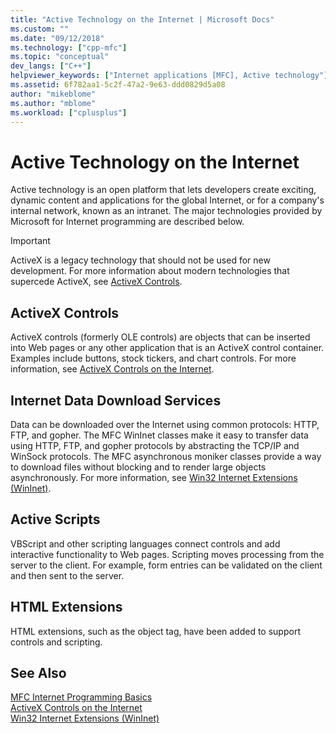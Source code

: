 ```yaml
---
title: "Active Technology on the Internet | Microsoft Docs"
ms.custom: ""
ms.date: "09/12/2018"
ms.technology: ["cpp-mfc"]
ms.topic: "conceptual"
dev_langs: ["C++"]
helpviewer_keywords: ["Internet applications [MFC], Active technology"]
ms.assetid: 6f782aa1-5c2f-47a2-9e63-ddd0829d5a08
author: "mikeblome"
ms.author: "mblome"
ms.workload: ["cplusplus"]
---
```

# Active Technology on the Internet

Active technology is an open platform that lets developers create exciting, dynamic content and applications for the global Internet, or for a company's internal network, known as an intranet. The major technologies provided by Microsoft for Internet programming are described below.

>[!IMPORTANT]
> ActiveX is a legacy technology that should not be used for new development. For more information about modern technologies that supercede ActiveX, see [ActiveX Controls](activex-controls.md).

## ActiveX Controls

ActiveX controls (formerly OLE controls) are objects that can be inserted into Web pages or any other application that is an ActiveX control container. Examples include buttons, stock tickers, and chart controls. For more information, see [ActiveX Controls on the Internet](../mfc/activex-controls-on-the-internet.md).

## Internet Data Download Services

Data can be downloaded over the Internet using common protocols: HTTP, FTP, and gopher. The MFC WinInet classes make it easy to transfer data using HTTP, FTP, and gopher protocols by abstracting the TCP/IP and WinSock protocols. The MFC asynchronous moniker classes provide a way to download files without blocking and to render large objects asynchronously. For more information, see [Win32 Internet Extensions (WinInet)](../mfc/win32-internet-extensions-wininet.md).

## Active Scripts

VBScript and other scripting languages connect controls and add interactive functionality to Web pages. Scripting moves processing from the server to the client. For example, form entries can be validated on the client and then sent to the server.

## HTML Extensions

HTML extensions, such as the object tag, have been added to support controls and scripting.

## See Also

[MFC Internet Programming Basics](../mfc/mfc-internet-programming-basics.md)<br/>
[ActiveX Controls on the Internet](../mfc/activex-controls-on-the-internet.md)<br/>
[Win32 Internet Extensions (WinInet)](../mfc/win32-internet-extensions-wininet.md)

